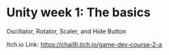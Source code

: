 # Unity week 1: The basics
Oscillator, Rotator, Scaler, and Hide Button

Itch.io Link:
https://chai9l.itch.io/game-dev-course-2-a
